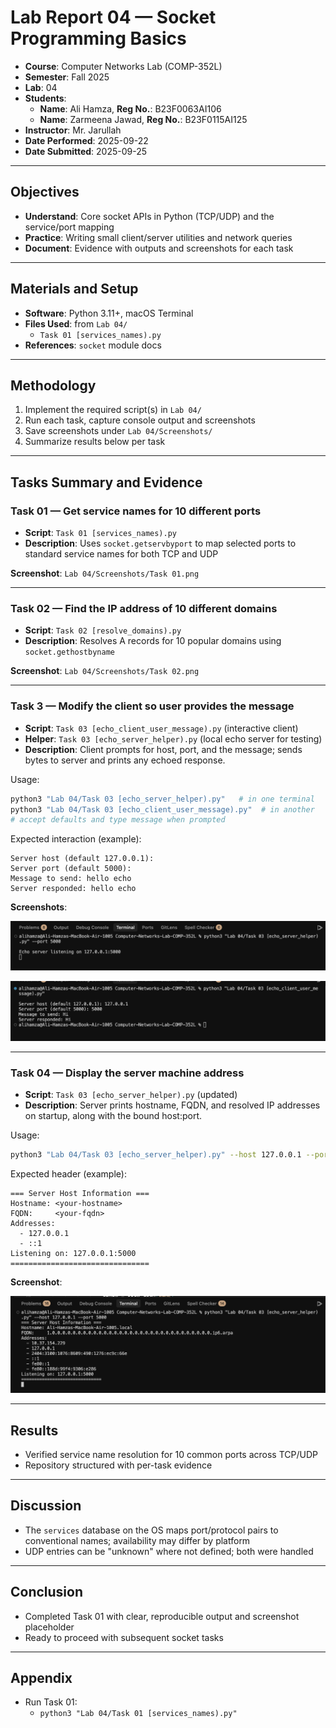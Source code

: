 # Lab Report 04 — Socket Programming Basics

- **Course**: Computer Networks Lab (COMP-352L)
- **Semester**: Fall 2025
- **Lab**: 04
- **Students**:
  - **Name**: Ali Hamza, **Reg No.**: B23F0063AI106
  - **Name**: Zarmeena Jawad, **Reg No.**: B23F0115AI125
- **Instructor**: Mr. Jarullah
- **Date Performed**: 2025-09-22
- **Date Submitted**: 2025-09-25

---

## Objectives

- **Understand**: Core socket APIs in Python (TCP/UDP) and the service/port mapping
- **Practice**: Writing small client/server utilities and network queries
- **Document**: Evidence with outputs and screenshots for each task

---

## Materials and Setup

- **Software**: Python 3.11+, macOS Terminal
- **Files Used**: from `Lab 04/`
  - `Task 01 [services_names).py`
- **References**: `socket` module docs

---

## Methodology

1. Implement the required script(s) in `Lab 04/`
2. Run each task, capture console output and screenshots
3. Save screenshots under `Lab 04/Screenshots/`
4. Summarize results below per task

---

## Tasks Summary and Evidence

### Task 01 — Get service names for 10 different ports

- **Script**: `Task 01 [services_names).py`
- **Description**: Uses `socket.getservbyport` to map selected ports to standard service names for both TCP and UDP

**Screenshot**: `Lab 04/Screenshots/Task 01.png`

---

### Task 02 — Find the IP address of 10 different domains

- **Script**: `Task 02 [resolve_domains).py`
- **Description**: Resolves A records for 10 popular domains using `socket.gethostbyname`

**Screenshot**: `Lab 04/Screenshots/Task 02.png`

---

### Task 3 — Modify the client so user provides the message

- **Script**: `Task 03 [echo_client_user_message).py` (interactive client)
- **Helper**: `Task 03 [echo_server_helper).py` (local echo server for testing)
- **Description**: Client prompts for host, port, and the message; sends bytes to server and prints any echoed response.

Usage:

```bash
python3 "Lab 04/Task 03 [echo_server_helper).py"   # in one terminal
python3 "Lab 04/Task 03 [echo_client_user_message).py"  # in another
# accept defaults and type message when prompted
```

Expected interaction (example):

```text
Server host (default 127.0.0.1):
Server port (default 5000):
Message to send: hello echo
Server responded: hello echo
```

**Screenshots**:

![Task 03 Echo Server](../Lab%2004/Screenshots/Task%2003%20[Echo%20Server%20Helper].png)

![Task 03 Echo Client](../Lab%2004/Screenshots/Task%2003%20[Echo%20Client%20User].png)

---

### Task 04 — Display the server machine address

- **Script**: `Task 03 [echo_server_helper).py` (updated)
- **Description**: Server prints hostname, FQDN, and resolved IP addresses on startup, along with the bound host:port.

Usage:

```bash
python3 "Lab 04/Task 03 [echo_server_helper).py" --host 127.0.0.1 --port 5000
```

Expected header (example):

```text
=== Server Host Information ===
Hostname: <your-hostname>
FQDN:     <your-fqdn>
Addresses:
  - 127.0.0.1
  - ::1
Listening on: 127.0.0.1:5000
===============================
```

**Screenshot**:

![Task 04 Server Info](../Lab%2004/Screenshots/Task%2004.png)

---

## Results

- Verified service name resolution for 10 common ports across TCP/UDP
- Repository structured with per-task evidence

---

## Discussion

- The `services` database on the OS maps port/protocol pairs to conventional names; availability may differ by platform
- UDP entries can be "unknown" where not defined; both were handled

---

## Conclusion

- Completed Task 01 with clear, reproducible output and screenshot placeholder
- Ready to proceed with subsequent socket tasks

---

## Appendix

- Run Task 01:
  - `python3 "Lab 04/Task 01 [services_names).py"`

